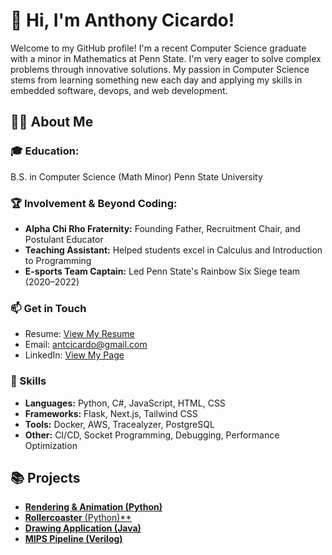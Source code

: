 # 👋 Hi, I'm Anthony Cicardo!
Welcome to my GitHub profile! I'm a recent Computer Science graduate with a minor in Mathematics at Penn State. I'm very eager to solve complex problems through innovative solutions. My passion in Computer Science stems from learning something new each day and applying my skills in embedded software, devops, and web development.

## 🧑‍💻 About Me
### 🎓 Education:

B.S. in Computer Science (Math Minor)
Penn State University

### 🏆 Involvement & Beyond Coding:

- **Alpha Chi Rho Fraternity:** Founding Father, Recruitment Chair, and Postulant Educator
- **Teaching Assistant:** Helped students excel in Calculus and Introduction to Programming
- **E-sports Team Captain:** Led Penn State's Rainbow Six Siege team (2020–2022)

### 📫 Get in Touch
- Resume: [View My Resume](https://github.com/anthony-cic/anthony-cic.github.io//blob/main/ResumeFA24.pdf)
- Email: antcicardo@gmail.com
- LinkedIn: [View My Page](https://www.linkedin.com/in/anthony-cicardo/)

### 🌟 Skills
- **Languages:** Python, C#, JavaScript, HTML, CSS
- **Frameworks:** Flask, Next.js, Tailwind CSS
- **Tools:** Docker, AWS, Tracealyzer, PostgreSQL
- **Other:** CI/CD, Socket Programming, Debugging, Performance Optimization

## 📚 Projects 
- [**Rendering & Animation (Python)**](https://github.com/anthony-cic/RayTrace-Animation-Rendering)
- [**Rollercoaster** (Python)**](https://github.com/anthony-cic/Rollercoaster)
- [**Drawing Application (Java)**](https://github.com/anthony-cic/Drawing-Application)
- [**MIPS Pipeline (Verilog)**](https://github.com/anthony-cic/MIPS-Pipeline-)
